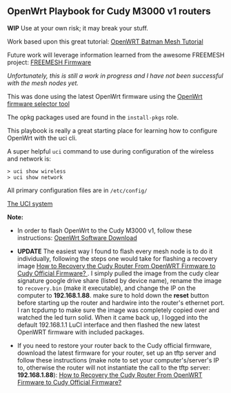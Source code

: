 ## OpenWrt Playbook for Cudy M3000 v1 routers

**WIP** Use at your own risk; it may break your stuff.

Work based upon this great tutorial:  [OpenWRT Batman Mesh Tutorial](https://github.com/benkay86/openwrt-batman-tutorial)

Future work will leverage information learned from the awesome FREEMESH project: [FREEMESH Firmware](https://gitlab.com/slthomason/freemesh)

*Unfortunately, this is still a work in progress and I have not been successful with the mesh nodes yet.*

This was done using the latest OpenWrt firmware using the [OpenWrt firmware selector tool](https://firmware-selector.openwrt.org/)

The opkg packages used are found in the `install-pkgs` role.

This playbook is really a great starting place for learning how to configure OpenWrt with the uci cli.

A super helpful `uci` command to use during configuration of the wireless and network is:

```
> uci show wireless
> uci show network
```
All primary configuration files are in `/etc/config/`

[The UCI system](https://openwrt.org/docs/guide-user/base-system/uci)

**Note:**

- In order to flash OpenWrt to the Cudy M3000 v1, follow these instructions: [OpenWrt Software Download](https://www.cudy.com/blogs/faq/openwrt-software-download)

- **UPDATE** The easiest way I found to flash every mesh node is to do it individually, following the steps one would take for flashing a recovery image [How to Recovery the Cudy Router From OpenWRT Firmware to Cudy Official Firmware? ](https://www.cudy.com/blogs/faq/how-to-recovery-the-cudy-router-from-openwrt-firmware-to-cudy-official-firmware). I simply pulled the image from the cudy clear signature google drive share (listed by device name), rename the image to `recovery.bin` (make it executable), and change the IP on the computer to **192.168.1.88**. make sure to hold down the **reset** button before starting up the router and hardwire into the router's ethernet port. I ran tcpdump to make sure the image was completely copied over and watched the led turn solid. When it came back up, I logged into the default 192.168.1.1 LuCI interface and then flashed the new latest OpenWRT firmware with included packages.

- If you need to restore your router back to the Cudy official firmware, download the latest firmware for your router, set up an tftp server and follow these instructions (make note to set your computer's/server's IP to, otherwise the router will not instantiate the call to the tftp server: **192.168.1.88**): [How to Recovery the Cudy Router From OpenWRT Firmware to Cudy Official Firmware? ](https://www.cudy.com/blogs/faq/how-to-recovery-the-cudy-router-from-openwrt-firmware-to-cudy-official-firmware)





